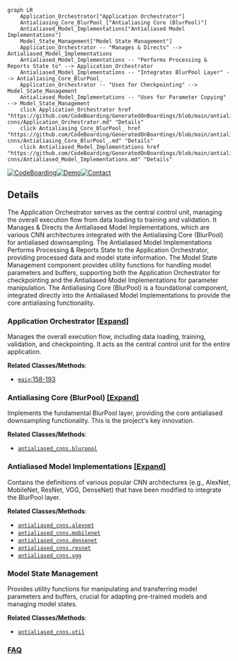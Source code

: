 ```mermaid
graph LR
    Application_Orchestrator["Application Orchestrator"]
    Antialiasing_Core_BlurPool_["Antialiasing Core (BlurPool)"]
    Antialiased_Model_Implementations["Antialiased Model Implementations"]
    Model_State_Management["Model State Management"]
    Application_Orchestrator -- "Manages & Directs" --> Antialiased_Model_Implementations
    Antialiased_Model_Implementations -- "Performs Processing & Reports State to" --> Application_Orchestrator
    Antialiased_Model_Implementations -- "Integrates BlurPool Layer" --> Antialiasing_Core_BlurPool_
    Application_Orchestrator -- "Uses for Checkpointing" --> Model_State_Management
    Antialiased_Model_Implementations -- "Uses for Parameter Copying" --> Model_State_Management
    click Application_Orchestrator href "https://github.com/CodeBoarding/GeneratedOnBoardings/blob/main/antialiased-cnns/Application_Orchestrator.md" "Details"
    click Antialiasing_Core_BlurPool_ href "https://github.com/CodeBoarding/GeneratedOnBoardings/blob/main/antialiased-cnns/Antialiasing_Core_BlurPool_.md" "Details"
    click Antialiased_Model_Implementations href "https://github.com/CodeBoarding/GeneratedOnBoardings/blob/main/antialiased-cnns/Antialiased_Model_Implementations.md" "Details"
```

[![CodeBoarding](https://img.shields.io/badge/Generated%20by-CodeBoarding-9cf?style=flat-square)](https://github.com/CodeBoarding/GeneratedOnBoardings)[![Demo](https://img.shields.io/badge/Try%20our-Demo-blue?style=flat-square)](https://www.codeboarding.org/demo)[![Contact](https://img.shields.io/badge/Contact%20us%20-%20contact@codeboarding.org-lightgrey?style=flat-square)](mailto:contact@codeboarding.org)

## Details

The Application Orchestrator serves as the central control unit, managing the overall execution flow from data loading to training and validation. It Manages & Directs the Antialiased Model Implementations, which are various CNN architectures integrated with the Antialiasing Core (BlurPool) for antialiased downsampling. The Antialiased Model Implementations Performs Processing & Reports State to the Application Orchestrator, providing processed data and model state information. The Model State Management component provides utility functions for handling model parameters and buffers, supporting both the Application Orchestrator for checkpointing and the Antialiased Model Implementations for parameter manipulation. The Antialiasing Core (BlurPool) is a foundational component, integrated directly into the Antialiased Model Implementations to provide the core antialiasing functionality.

### Application Orchestrator [[Expand]](./Application_Orchestrator.md)
Manages the overall execution flow, including data loading, training, validation, and checkpointing. It acts as the central control unit for the entire application.


**Related Classes/Methods**:

- <a href="https://github.com/adobe/antialiased-cnns/blob/master/main.py#L158-L193" target="_blank" rel="noopener noreferrer">`main`:158-193</a>


### Antialiasing Core (BlurPool) [[Expand]](./Antialiasing_Core_BlurPool_.md)
Implements the fundamental BlurPool layer, providing the core antialiased downsampling functionality. This is the project's key innovation.


**Related Classes/Methods**:

- <a href="https://github.com/adobe/antialiased-cnns/blob/master/antialiased_cnns/blurpool.py" target="_blank" rel="noopener noreferrer">`antialiased_cnns.blurpool`</a>


### Antialiased Model Implementations [[Expand]](./Antialiased_Model_Implementations.md)
Contains the definitions of various popular CNN architectures (e.g., AlexNet, MobileNet, ResNet, VGG, DenseNet) that have been modified to integrate the BlurPool layer.


**Related Classes/Methods**:

- <a href="https://github.com/adobe/antialiased-cnns/blob/master/antialiased_cnns/alexnet.py" target="_blank" rel="noopener noreferrer">`antialiased_cnns.alexnet`</a>
- <a href="https://github.com/adobe/antialiased-cnns/blob/master/antialiased_cnns/mobilenet.py" target="_blank" rel="noopener noreferrer">`antialiased_cnns.mobilenet`</a>
- <a href="https://github.com/adobe/antialiased-cnns/blob/master/antialiased_cnns/densenet.py" target="_blank" rel="noopener noreferrer">`antialiased_cnns.densenet`</a>
- <a href="https://github.com/adobe/antialiased-cnns/blob/master/antialiased_cnns/resnet.py" target="_blank" rel="noopener noreferrer">`antialiased_cnns.resnet`</a>
- <a href="https://github.com/adobe/antialiased-cnns/blob/master/antialiased_cnns/vgg.py" target="_blank" rel="noopener noreferrer">`antialiased_cnns.vgg`</a>


### Model State Management
Provides utility functions for manipulating and transferring model parameters and buffers, crucial for adapting pre-trained models and managing model states.


**Related Classes/Methods**:

- <a href="https://github.com/adobe/antialiased-cnns/blob/master/antialiased_cnns/util.py" target="_blank" rel="noopener noreferrer">`antialiased_cnns.util`</a>




### [FAQ](https://github.com/CodeBoarding/GeneratedOnBoardings/tree/main?tab=readme-ov-file#faq)